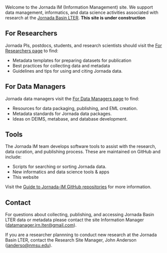 Welcome to the Jornada IM (Information Management) site. We support data management, informatics, and data science activities associated with research at the [Jornada Basin LTER](https://jornada.nmsu.edu/lter). **This site is under construction**

## For Researchers

Jornada PIs, postdocs, students, and research scientists should visit the [For Researchers page](https://jornada-im.github.io/researcher_info) to find:

- Metadata templates for preparing datasets for publication
- Best practices for collecting data and metadata
- Guidelines and tips for using and citing Jornada data.

## For Data Managers 

Jornada data managers visit the [For Data Managers page](https://jornada_im.github.io/im_info) to find:

- Resources for data packaging, publishing, and EML creation.
- Metadata standards for Jornada data packages.
- Ideas on DEIMS, metabase, and database development.

## Tools

The Jornada IM team develops software tools to assist with the research, data curation, and publishing process. These are maintained on GitHub and include:

- Scripts for searching or sorting Jornada data.
- New informatics and data science tools & apps
- This website

Visit the [Guide to Jornada-IM GitHub repositories](https://github.com/jornada-im/jornada-im_repository_index) for more information.

## Contact

For questions about collecting, publishing, and accessing Jornada Basin LTER data or metadata please contact the site Information Manager (<datamanager.jrn.lter@gmail.com>).

If you are a researcher plannning to conduct new research at the Jornada Basin LTER, contact the Research Site Manager, John Anderson (<janderso@nmsu.edu>).
